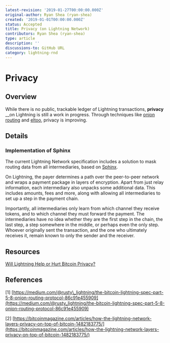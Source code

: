 ```yaml
---
latest-revision: '2019-01-27T00:00:00.000Z'
original-author: Ryan Shea (ryan-shea)
created: '2019-01-01T00:00:00.000Z'
status: Accepted
title: Privacy (on Lightning Network)
contributors: Ryan Shea (ryan-shea)
type: article
description: ''
discussions-to: GitHub URL
category: lightning-rnd
---
```


# Privacy

## Overview

While there is no public, trackable ledger of Lightning transactions, **privacy** \_\_on Lightning is still a work in progress. Through techniques like [onion routing](../lightning/onion-routing.md) and [eltoo](eltoo.md), privacy is improving.

## Details

### Implementation of Sphinx

The current Lightning Network specification includes a solution to mask routing data from all intermediaries, based on [Sphinx](../lightning/sphinx-packet.md).

On Lightning, the payer determines a path over the peer-to-peer network and wraps a payment package in layers of encryption. Apart from just relay information, each intermediary also unpacks some additional data. This includes amounts, fees and more, along with allowing all intermediaries to set up a step in the payment chain.

Importantly, all intermediaries only learn from which channel they receive tokens, and to which channel they must forward the payment. The intermediaries have no idea whether they are the first step in the chain, the last step, a step somewhere in the middle, or perhaps even the only step. Whoever originally sent the transaction, and the one who ultimately receives it, remain known to only the sender and the receiver.

## Resources

[Will Lightning Help or Hurt Bitcoin Privacy?](https://www.coindesk.com/will-lightning-help-hurt-bitcoin-privacy)

## References

\[1\] [https://medium.com/@rusty\_lightning/the-bitcoin-lightning-spec-part-5-8-onion-routing-protocol-86c91e455909](https://medium.com/@rusty_lightning/the-bitcoin-lightning-spec-part-5-8-onion-routing-protocol-86c91e455909)

\[2\] [https://bitcoinmagazine.com/articles/how-the-lightning-network-layers-privacy-on-top-of-bitcoin-1482183775/](https://bitcoinmagazine.com/articles/how-the-lightning-network-layers-privacy-on-top-of-bitcoin-1482183775/)

